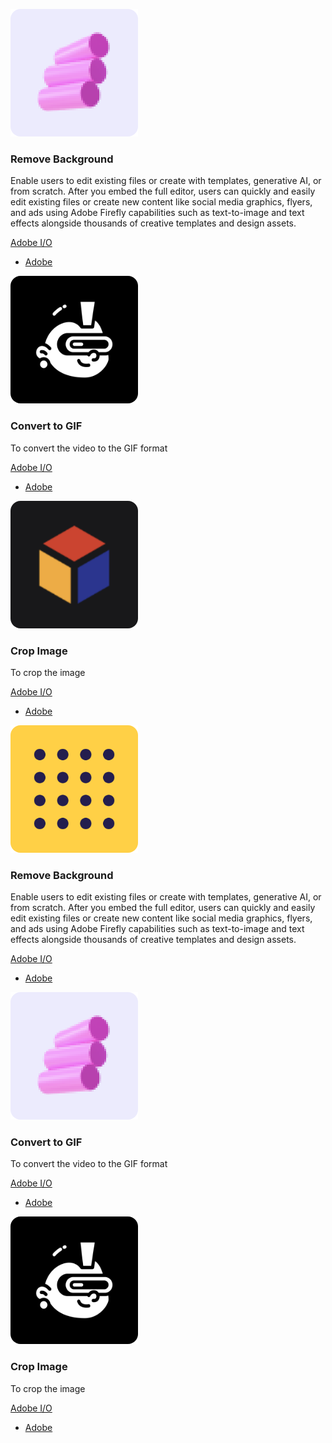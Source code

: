 <ProfileCard slots="image,heading,text,link,buttons" repeat="6" theme="lightest" inRow="3"/>

![Remove Background](./3D_rounded.png)

### Remove Background

Enable users to edit existing files or create with templates, generative AI, or from scratch.
After you embed the full editor, users can quickly and easily edit existing files or create new content like social media graphics, flyers, and ads using Adobe Firefly capabilities such as text-to-image and text effects alongside thousands of creative templates and design assets.

[Adobe I/O](https://adobe.io)

- [Adobe](https://adobe.io)

![Convert to GIF](./buenonft_rounded.png)

### Convert to GIF

To convert the video to the GIF format

[Adobe I/O](https://adobe.io)

- [Adobe](https://adobe.io)
  
![Crop Image](./colordesigner_rounded.png)

### Crop Image

To crop the image

[Adobe I/O](https://adobe.io)

- [Adobe](https://adobe.io)

![Remove Background](./spacefill_rounded.png)

### Remove Background

Enable users to edit existing files or create with templates, generative AI, or from scratch.
After you embed the full editor, users can quickly and easily edit existing files or create new content like social media graphics, flyers, and ads using Adobe Firefly capabilities such as text-to-image and text effects alongside thousands of creative templates and design assets.

[Adobe I/O](https://adobe.io)

- [Adobe](https://adobe.io)
  
![Convert to GIF](./3D_rounded.png)

### Convert to GIF

To convert the video to the GIF format

[Adobe I/O](https://adobe.io)

- [Adobe](https://adobe.io)

![Crop Image](./buenonft_rounded.png)

### Crop Image
    
To crop the image

[Adobe I/O](https://adobe.io)

- [Adobe](https://adobe.io)